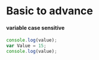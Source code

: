 # Basic to advance
#### variable case sensitive 
```javascript
console.log(value);
var Value = 15;
console.log(value);
```